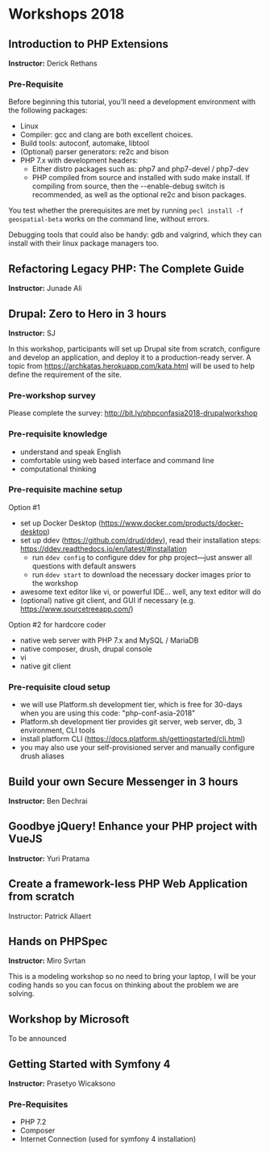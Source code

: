 # Workshops 2018

## Introduction to PHP Extensions

**Instructor:** Derick Rethans

### Pre-Requisite

Before beginning this tutorial, you'll need a development environment with the following packages:

- Linux
- Compiler: gcc and clang are both excellent choices.
- Build tools: autoconf, automake, libtool
- (Optional) parser generators: re2c and bison
- PHP 7.x with development headers:
	- Either distro packages such as: php7 and php7-devel / php7-dev
	- PHP compiled from source and installed with sudo make install. If compiling from source, then the --enable-debug switch is recommended, as well as the optional re2c and bison packages.

You test whether the prerequisites are met by running `pecl install -f geospatial-beta`  works on the command line, without errors.

Debugging tools that could also be handy: gdb and valgrind, which they can install with their linux package managers too.

## Refactoring Legacy PHP: The Complete Guide

**Instructor:** Junade Ali	


## Drupal: Zero to Hero in 3 hours

**Instructor:** SJ

In this workshop, participants will set up Drupal site from scratch, configure and develop an application, and deploy it to a production-ready server. A topic from https://archkatas.herokuapp.com/kata.html will be used to help define the requirement of the site.

### Pre-workshop survey
Please complete the survey: http://bit.ly/phpconfasia2018-drupalworkshop

### Pre-requisite knowledge
-   understand and speak English
-   comfortable using web based interface and command line
-   computational thinking

### Pre-requisite machine setup
Option #1
-   set up Docker Desktop (https://www.docker.com/products/docker-desktop)
-   set up ddev (https://github.com/drud/ddev), read their installation steps: https://ddev.readthedocs.io/en/latest/#installation
    -   run `ddev config` to configure ddev for php project—just answer all questions with default answers
    -   run `ddev start` to download the necessary docker images prior to the workshop
-   awesome text editor like vi, or powerful IDE... well, any text editor will do
-   (optional) native git client, and GUI if necessary (e.g. https://www.sourcetreeapp.com/)

Option #2 for hardcore coder
-   native web server with PHP 7.x and MySQL / MariaDB
-   native composer, drush, drupal console
-   vi
-   native git client

### Pre-requisite cloud setup
-   we will use Platform.sh development tier, which is free for 30-days when you are using this code: "php-conf-asia-2018"
-   Platform.sh development tier provides git server, web server, db, 3 environment, CLI tools
-   install platform CLI (https://docs.platform.sh/gettingstarted/cli.html)
-   you may also use your self-provisioned server and manually configure drush aliases


## Build your own Secure Messenger in 3 hours

**Instructor:** Ben Dechrai	

## Goodbye jQuery! Enhance your PHP project with VueJS

**Instructor:** Yuri Pratama	


## Create a framework-less PHP Web Application from scratch

Instructor: Patrick Allaert

## Hands on PHPSpec

**Instructor:** Miro Svrtan	

This is a modeling workshop so no need to bring your laptop, I will be your coding hands so you can focus on thinking about the problem we are solving.


## Workshop by Microsoft

To be announced

## Getting Started with Symfony 4

**Instructor:** Prasetyo Wicaksono

### Pre-Requisites

* PHP 7.2
* Composer
* Internet Connection (used for symfony 4 installation)
